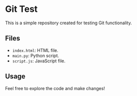 # Git Test

This is a simple repository created for testing Git functionality.

## Files

- `index.html`: HTML file.
- `main.py`: Python script.
- `script.js`: JavaScript file.

## Usage

Feel free to explore the code and make changes!


